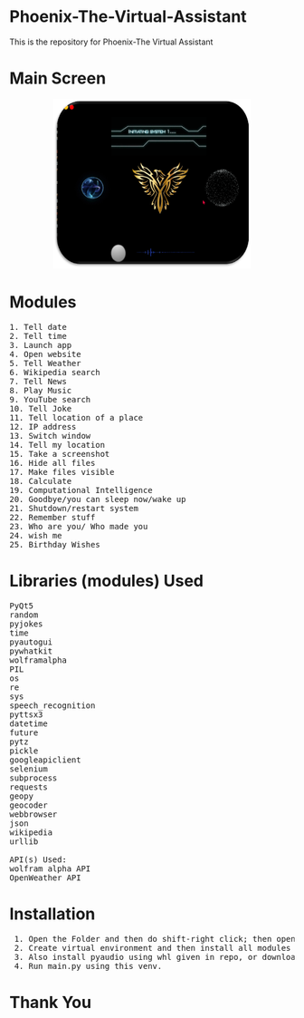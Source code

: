 # Phoenix-The-Virtual-Assistant
This is the repository for Phoenix-The Virtual Assistant

# Main Screen
<p align="center">
<img src="images/Output.png" width="350px" height="300px">
</p>

# Modules
<pre>
1. Tell date
2. Tell time
3. Launch app
4. Open website
5. Tell Weather
6. Wikipedia search
7. Tell News
8. Play Music
9. YouTube search
10. Tell Joke
11. Tell location of a place
12. IP address
13. Switch window
14. Tell my location
15. Take a screenshot
16. Hide all files
17. Make files visible
18. Calculate
19. Computational Intelligence
20. Goodbye/you can sleep now/wake up
21. Shutdown/restart system
22. Remember stuff
23. Who are you/ Who made you
24. wish me
25. Birthday Wishes
</pre>
# Libraries (modules) Used
<pre>
PyQt5
random
pyjokes
time
pyautogui
pywhatkit
wolframalpha
PIL
os
re
sys
speech_recognition
pyttsx3
datetime
future
pytz
pickle
googleapiclient
selenium
subprocess
requests
geopy
geocoder
webbrowser
json
wikipedia
urllib

API(s) Used:
wolfram alpha API
OpenWeather API
</pre>

# Installation
<pre>
&emsp;1. Open the Folder and then do shift-right click; then open command window here.
&emsp;2. Create virtual environment and then install all modules from requirements.txt.
&emsp;3. Also install pyaudio using whl given in repo, or download your own for your specific python version.
&emsp;4. Run main.py using this venv.
</pre>
        
# Thank You
        

